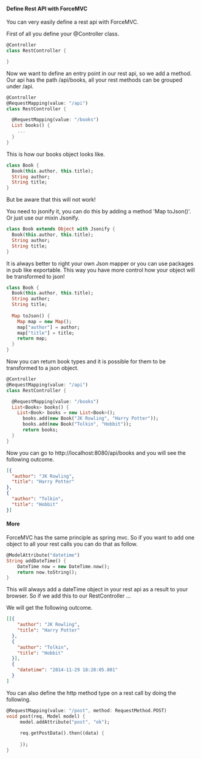 #### Define Rest API with ForceMVC ####

You can very easily define a rest api with ForceMVC.

First of all you define your @Controller class.

```dart
@Controller
class RestController {

}
```

Now we want to define an entry point in our rest api, so we add a method.
Our api has the path /api/books, all your rest methods can be grouped under /api. 

```dart
@Controller
@RequestMapping(value: "/api")
class RestController {

  @RequestMapping(value: "/books")
  List books() {
    ...
  }
}
```

This is how our books object looks like.

```dart
class Book {
  Book(this.author, this.title);
  String author;
  String title;
}
```

But be aware that this will not work!

You need to jsonify it, you can do this by adding a method 'Map toJson()'.
Or just use our mixin Jsonify.

```dart
class Book extends Object with Jsonify {
  Book(this.author, this.title);
  String author;
  String title;
}
```

It is always better to right your own Json mapper or you can use packages in pub like exportable.
This way you have more control how your object will be transformed to json!

```dart
class Book {
  Book(this.author, this.title);
  String author;
  String title;
  
  Map toJson() {
    Map map = new Map();
    map["author"] = author;
    map["title"] = title;
    return map;
  }
}
```

Now you can return book types and it is possible for them to be transformed to a json object.

```dart
@Controller
@RequestMapping(value: "/api")
class RestController {

  @RequestMapping(value: "/books")
  List<Books> books() {
    List<Book> books = new List<Book>();
      books.add(new Book("JK Rowling", "Harry Potter"));
      books.add(new Book("Tolkin", "Hobbit"));
      return books;
  }
}
```

Now you can go to http://localhost:8080/api/books and you will see the following outcome.

```json
[{
  "author": "JK Rowling",
  "title": "Harry Potter"
},
{
  "author": "Tolkin",
  "title": "Hobbit"
}]
```

#### More ####

ForceMVC has the same principle as spring mvc. 
So if you want to add one object to all your rest calls you can do that as follow.

```dart
@ModelAttribute("datetime")
String addDateTime() {
    DateTime now = new DateTime.now();
    return now.toString();
}
```

This will always add a dateTime object in your rest api as a result to your browser. So if we add this to our RestController ...

We will get the following outcome.
```json
[[{
    "author": "JK Rowling",
    "title": "Harry Potter"
  },
  {
    "author": "Tolkin",
    "title": "Hobbit"
  }],
  {
    "datetime": "2014-11-29 18:28:05.801"
  }
]
```

You can also define the http method type on a rest call by doing the following.
```dart
@RequestMapping(value: "/post", method: RequestMethod.POST)
void post(req, Model model) {
     model.addAttribute("post", "ok");
     
     req.getPostData().then((data) {
     
     });
}
``` 
